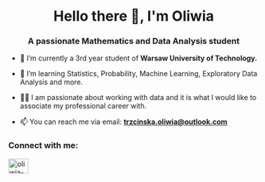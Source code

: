 <h1 align="center">Hello there 👋, I'm Oliwia</h1>
<h3 align="center">A passionate Mathematics and Data Analysis student</h3>

- 🔭 I’m currently a 3rd year student of **Warsaw University of Technology.**

- 🌱 I’m learning Statistics, Probability, Machine Learning, Exploratory Data Analysis and more.

- 👨‍💻  I am passionate about working with data and it is what I would like to associate my professional career with.

- 📫 You can reach me via email: **trzcinska.oliwia@outlook.com**

<h3 align="left">Connect with me:</h3>
<p align="left">
<a href="https://linkedin.com/in/oliwia-trzcinska" target="blank"><img align="center" src="https://raw.githubusercontent.com/rahuldkjain/github-profile-readme-generator/master/src/images/icons/Social/linked-in-alt.svg" alt="oliwia-trzcinska" height="30" width="40" /></a>
</p>


